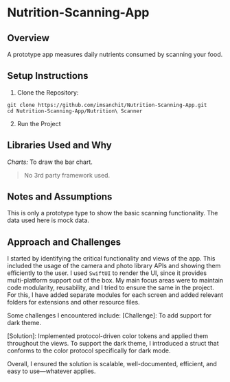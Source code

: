 # Nutrition-Scanning-App

## Overview
A prototype app measures daily nutrients consumed by scanning your food.

## Setup Instructions
1. Clone the Repository:
```
git clone https://github.com/imsanchit/Nutrition-Scanning-App.git
cd Nutrition-Scanning-App/Nutrition\ Scanner
```
2. Run the Project

## Libraries Used and Why
*Charts:* To draw the bar chart.

>  No 3rd party framework used.

## Notes and Assumptions
This is only a prototype type to show the basic scanning functionality. The data used here is mock data. 

## Approach and Challenges
I started by identifying the critical functionality and views of the app. This included the usage of the camera and photo library APIs and showing them efficiently to the user. I used `SwiftUI` to render the UI, since it provides multi-platform support out of the box. My main focus areas were to maintain code modularity, reusability, and I tried to ensure the same in the project. For this, I have added separate modules for each screen and added relevant folders for extensions and other resource files.

Some challenges I encountered include:
[Challenge]: To add support for dark theme.

[Solution]: Implemented protocol-driven color tokens and applied them throughout the views. To support the dark theme, I introduced a struct that conforms to the color protocol specifically for dark mode.

Overall, I ensured the solution is scalable, well-documented, efficient, and easy to use—whatever applies.
